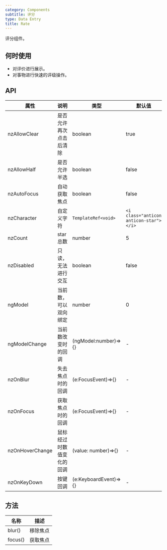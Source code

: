 ```yaml
---
category: Components
subtitle: 评分
type: Data Entry
title: Rate
---
```


评分组件。

## 何时使用

- 对评价进行展示。
- 对事物进行快速的评级操作。

## API

| 属性 | 说明 | 类型 | 默认值 |
| --- | --- | --- | --- |
| nzAllowClear | 是否允许再次点击后清除 | boolean | true |
| nzAllowHalf | 是否允许半选 | boolean | false |
| nzAutoFocus | 自动获取焦点 | boolean | false |
| nzCharacter | 自定义字符 | `TemplateRef<void>` | `<i class="anticon anticon-star"></i>` |
| nzCount | star 总数 | number | 5 |
| nzDisabled | 只读，无法进行交互 | boolean | false |
| ngModel | 当前数，可以双向绑定 | number | 0 |
| ngModelChange | 当前数改变时的回调 | (ngModel:number)=>{} | - |
| nzOnBlur | 失去焦点时的回调 | (e:FocusEvent)=>{} | - |
| nzOnFocus | 获取焦点时的回调 | (e:FocusEvent)=>{} | - |
| nzOnHoverChange | 鼠标经过时数值变化的回调 | (value: number)=>{} | - |
| nzOnKeyDown | 按键回调 | (e:KeyboardEvent)=>{} | - |

## 方法

| 名称 | 描述 |
| --- | --- |
| blur() | 移除焦点 |
| focus() | 获取焦点 |
